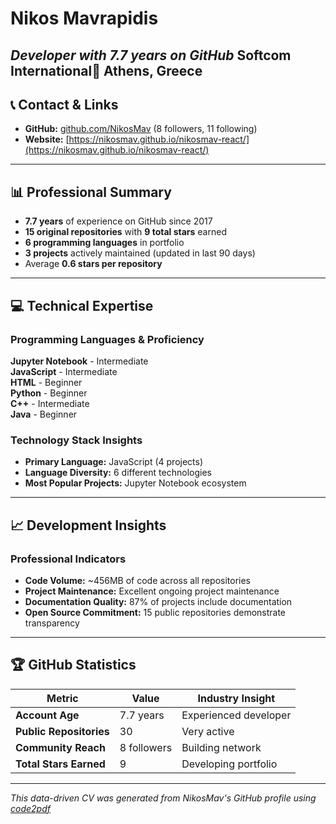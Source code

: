 # Nikos Mavrapidis

_Developer with 7.7 years on GitHub_
**Softcom International**📍 Athens, Greece
---

## 📞 Contact & Links

- **GitHub:** [github.com/NikosMav](https://github.com/NikosMav) (8 followers, 11 following)
- **Website:** [https://nikosmav.github.io/nikosmav-react/](https://nikosmav.github.io/nikosmav-react/)
---

## 📊 Professional Summary

- **7.7 years** of experience on GitHub since 2017
- **15 original repositories** with **9 total stars** earned
- **6 programming languages** in portfolio
- **3 projects** actively maintained (updated in last 90 days)
- Average **0.6 stars per repository**

---

## 💻 Technical Expertise

### Programming Languages & Proficiency

**Jupyter Notebook** - Intermediate  
**JavaScript** - Intermediate  
**HTML** - Beginner  
**Python** - Beginner  
**C++** - Intermediate  
**Java** - Beginner  

### Technology Stack Insights

- **Primary Language:** JavaScript (4 projects)
- **Language Diversity:** 6 different technologies
- **Most Popular Projects:** Jupyter Notebook ecosystem

---

## 📈 Development Insights

### Professional Indicators


- **Code Volume:** ~456MB of code across all repositories
- **Project Maintenance:** Excellent ongoing project maintenance
- **Documentation Quality:** 87% of projects include documentation
- **Open Source Commitment:** 15 public repositories demonstrate transparency

---

## 🏆 GitHub Statistics

| Metric                  | Value                                          | Industry Insight                                                                                                                                                                                                                                                |
| ----------------------- | ---------------------------------------------- | --------------------------------------------------------------------------------------------------------------------------------------------------------------------------------------------------------------------------------------------------------------- |
| **Account Age**         | 7.7 years                  | Experienced developer                                                                                                                     |
| **Public Repositories** | 30                             | Very active                                                                                       |
| **Community Reach**     | 8 followers                      | Building network                                                                                            |
| **Total Stars Earned**  | 9 | Developing portfolio |

---

_This data-driven CV was generated from NikosMav's GitHub profile using [code2pdf](https://github.com/your-username/code2pdf)_
